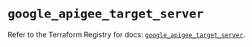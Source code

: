# `google_apigee_target_server`

Refer to the Terraform Registry for docs: [`google_apigee_target_server`](https://registry.terraform.io/providers/hashicorp/google-beta/5.21.0/docs/resources/google_apigee_target_server).
